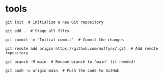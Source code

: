 # tools
```
git init  # Initialize a new Git repository
```
```
git add .  # Stage all files
```
```
git commit -m "Initial commit"  # Commit the changes
```
```
git remote add origin https://github.com/muffynx/.git  # Add remote repository
```
```
git branch -M main  # Rename branch to 'main' (if needed)
```


```
git push -u origin main  # Push the code to GitHub

```
